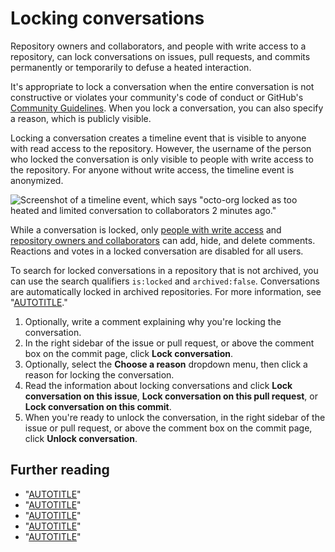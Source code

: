 # Locking conversations

Repository owners and collaborators, and people with write access to a repository, can lock conversations on issues, pull requests, and commits permanently or temporarily to defuse a heated interaction.

It's appropriate to lock a conversation when the entire conversation is not constructive or violates your community's code of conduct or GitHub's [Community Guidelines](/free-pro-team@latest/site-policy/github-terms/github-community-guidelines). When you lock a conversation, you can also specify a reason, which is publicly visible.

Locking a conversation creates a timeline event that is visible to anyone with read access to the repository. However, the username of the person who locked the conversation is only visible to people with write access to the repository. For anyone without write access, the timeline event is anonymized.

![Screenshot of a timeline event, which says "octo-org locked as too heated and limited conversation to collaborators 2 minutes ago."](/assets/images/help/issues/anonymized-timeline-entry-for-locked-conversation.png)

While a conversation is locked, only [people with write access](/organizations/managing-user-access-to-your-organizations-repositories/managing-repository-roles/repository-roles-for-an-organization) and [repository owners and collaborators](/account-and-profile/setting-up-and-managing-your-personal-account-on-github/managing-personal-account-settings/permission-levels-for-a-personal-account-repository#collaborator-access-for-a-repository-owned-by-a-personal-account) can add, hide, and delete comments. Reactions and votes in a locked conversation are disabled for all users.

To search for locked conversations in a repository that is not archived, you can use the search qualifiers `is:locked` and `archived:false`. Conversations are automatically locked in archived repositories. For more information, see "[AUTOTITLE](/search-github/searching-on-github/searching-issues-and-pull-requests#search-based-on-whether-a-conversation-is-locked)."

1. Optionally, write a comment explaining why you're locking the conversation.
1. In the right sidebar of the issue or pull request, or above the comment box on the commit page, click **Lock conversation**.
1. Optionally, select the **Choose a reason** dropdown menu, then click a reason for locking the conversation.
1. Read the information about locking conversations and click **Lock conversation on this issue**, **Lock conversation on this pull request**, or **Lock conversation on this commit**.
1. When you're ready to unlock the conversation, in the right sidebar of the issue or pull request, or above the comment box on the commit page, click **Unlock conversation**.

## Further reading

- "[AUTOTITLE](/communities/setting-up-your-project-for-healthy-contributions)"
- "[AUTOTITLE](/communities/using-templates-to-encourage-useful-issues-and-pull-requests)"
- "[AUTOTITLE](/communities/moderating-comments-and-conversations/managing-disruptive-comments)"
- "[AUTOTITLE](/communities/maintaining-your-safety-on-github)"
- "[AUTOTITLE](/communities/maintaining-your-safety-on-github/reporting-abuse-or-spam)"
